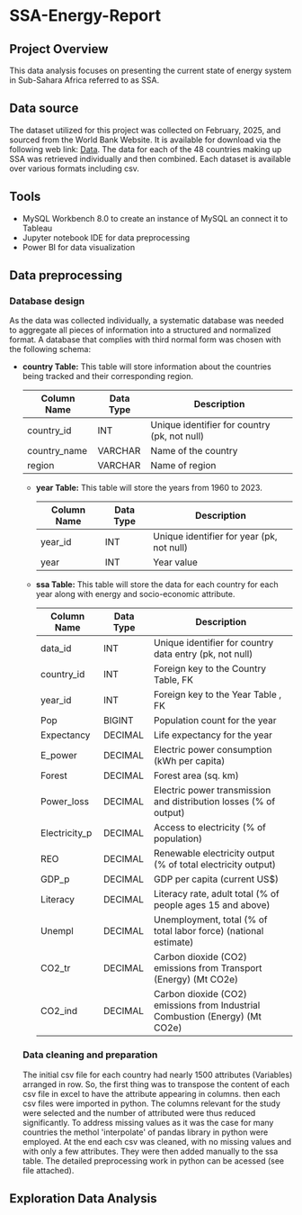 # SSA-Energy-Report
## Project Overview
This data analysis focuses on presenting the current state of energy system in Sub-Sahara Africa referred to as SSA.

## Data source
The dataset utilized for this project was collected on February, 2025, and sourced from the World Bank Website. It is available for download via the following web link: <a href='https://data.worldbank.org/'>Data</a>. The data for each of the 48 countries making up SSA was retrieved individually and then combined. Each dataset is available over various formats including csv.

## Tools
- MySQL Workbench 8.0 to create an instance of MySQL an connect it to Tableau
- Jupyter notebook IDE for data preprocessing
- Power BI for data visualization

## Data preprocessing
### Database design
As the data was collected individually, a systematic database was needed to aggregate all pieces of information into a structured and normalized format. A database that complies with third normal form was chosen with the following schema:
- **country Table:**
     This table will store information about the countries being tracked and their corresponding region.

     | Column Name | Data Type | Description  |
     |-------------|----------|------------------------------|
     | country_id  | INT      | Unique identifier for country (pk, not null) |
     | country_name| VARCHAR | Name of the country|
     | region| VARCHAR | Name of region|

   - **year Table:**
     This table will store the years from 1960 to 2023.

     | Column Name | Data Type | Description            |
     |-------------|-----------|------------------------|
     | year_id     | INT       | Unique identifier for year  (pk, not null)|
     | year        | INT       | Year value              |

   - **ssa Table:**
     This table will store the data for each country for each year along with energy and socio-economic attribute.

     | Column Name     | Data Type | Description                               |
     |-----------------|-----------|-------------------------------------------|
     | data_id         | INT       | Unique identifier for country data entry  (pk, not null)|
     | country_id      | INT       | Foreign key to the Country Table, FK|
     | year_id         | INT       | Foreign key to the Year Table , FK|
     | Pop             | BIGINT    | Population count for the year            |
     | Expectancy      | DECIMAL   | Life expectancy for the year              |
     | E_power         | DECIMAL   | Electric power consumption (kWh per capita) |
     | Forest          | DECIMAL   | Forest area (sq. km)|
     | Power_loss      | DECIMAL   | Electric power transmission and distribution losses (% of output)|
     | Electricity_p   | DECIMAL   | Access to electricity (% of population)|
     | REO             | DECIMAL   | Renewable electricity output (% of total electricity output)|
     | GDP_p           | DECIMAL   | GDP per capita (current US$)|
     |Literacy         | DECIMAL   | Literacy rate, adult total (% of people ages 15 and above)|
     |Unempl           | DECIMAL   | Unemployment, total (% of total labor force) (national estimate)|
     |CO2_tr          | DECIMAL   | Carbon dioxide (CO2) emissions from Transport (Energy) (Mt CO2e)|
     |CO2_ind         | DECIMAL   | Carbon dioxide (CO2) emissions from Industrial Combustion (Energy) (Mt CO2e)|
     
  ### Data cleaning and preparation
  The initial csv file for each country had nearly 1500 attributes (Variables) arranged in row. So, the first thing was to transpose the content of each csv file in excel to have the attribute appearing in columns. then each csv files were imported in python. The columns relevant for the study were selected and the number of attributed were thus reduced significantly. To address missing values as it was the case for many countries the methol 'interpolate' of pandas library in python were employed. At the end each csv was cleaned, with no missing values and with only a few attributes. They were then added manually to the ssa table. The detailed preprocessing work in python can be acessed (see file attached).

## Exploration Data Analysis

  
